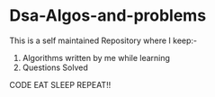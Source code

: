 # Dsa-Algos-and-problems
This is a self maintained Repository where I keep:-

1. Algorithms written by me while learning
2. Questions Solved

CODE EAT SLEEP REPEAT!!
